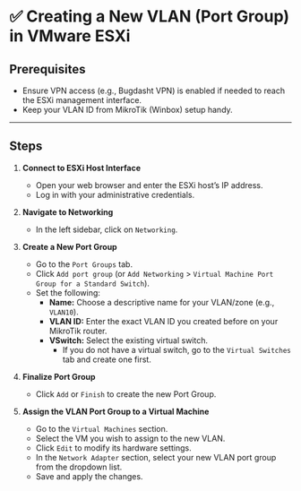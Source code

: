 # ✅ Creating a New VLAN (Port Group) in VMware ESXi

## Prerequisites

- Ensure VPN access (e.g., Bugdasht VPN) is enabled if needed to reach the ESXi management interface.
- Keep your VLAN ID from MikroTik (Winbox) setup handy.

---

## Steps

1. **Connect to ESXi Host Interface**
   - Open your web browser and enter the ESXi host’s IP address.
   - Log in with your administrative credentials.

2. **Navigate to Networking**
   - In the left sidebar, click on `Networking`.

3. **Create a New Port Group**
   - Go to the `Port Groups` tab.
   - Click `Add port group` (or `Add Networking` > `Virtual Machine Port Group for a Standard Switch`).
   - Set the following:
     - **Name:** Choose a descriptive name for your VLAN/zone (e.g., `VLAN10`).
     - **VLAN ID:** Enter the exact VLAN ID you created before on your MikroTik router.
     - **VSwitch:** Select the existing virtual switch.
       - If you do not have a virtual switch, go to the `Virtual Switches` tab and create one first.

4. **Finalize Port Group**
   - Click `Add` or `Finish` to create the new Port Group.

5. **Assign the VLAN Port Group to a Virtual Machine**
   - Go to the `Virtual Machines` section.
   - Select the VM you wish to assign to the new VLAN.
   - Click `Edit` to modify its hardware settings.
   - In the `Network Adapter` section, select your new VLAN port group from the dropdown list.
   - Save and apply the changes.